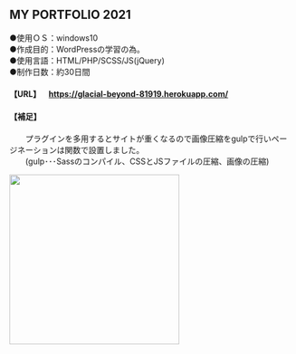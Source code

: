 ## MY PORTFOLIO 2021
  
●使用ＯＳ：windows10  
●作成目的：WordPressの学習の為。  
●使用言語：HTML/PHP/SCSS/JS(jQuery)  
●制作日数：約30日間

#### 【URL】&emsp;https://glacial-beyond-81919.herokuapp.com/<br> 
#### 【補足】<br>
&emsp;&emsp;プラグインを多用するとサイトが重くなるので画像圧縮をgulpで行いページネーションは関数で設置しました。<br> 
&emsp;&emsp;(gulp･･･Sassのコンパイル、CSSとJSファイルの圧縮、画像の圧縮)<br> 

<img src="https://user-images.githubusercontent.com/73923419/114137440-31132c80-9947-11eb-994e-132f91e56ebd.png" width="300px">
